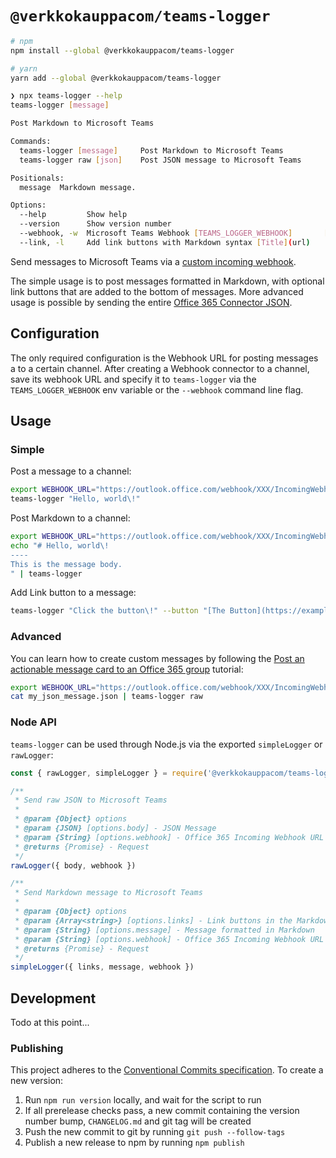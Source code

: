 # `@verkkokauppacom/teams-logger`

```bash
# npm
npm install --global @verkkokauppacom/teams-logger

# yarn
yarn add --global @verkkokauppacom/teams-logger
```

```bash
❯ npx teams-logger --help
teams-logger [message]

Post Markdown to Microsoft Teams

Commands:
  teams-logger [message]     Post Markdown to Microsoft Teams          [default]
  teams-logger raw [json]    Post JSON message to Microsoft Teams

Positionals:
  message  Markdown message.

Options:
  --help         Show help                                             [boolean]
  --version      Show version number                                   [boolean]
  --webhook, -w  Microsoft Teams Webhook [TEAMS_LOGGER_WEBHOOK]       [required]
  --link, -l     Add link buttons with Markdown syntax [Title](url)      [array]
```

Send messages to Microsoft Teams via a [custom incoming webhook](https://docs.microsoft.com/en-us/microsoftteams/platform/concepts/connectors/connectors-using#setting-up-a-custom-incoming-webhook).

The simple usage is to post messages formatted in Markdown, with optional link buttons that are added to the bottom of messages. More advanced usage is possible by sending the entire [Office 365 Connector JSON](https://docs.microsoft.com/en-us/microsoftteams/platform/concepts/connectors/connectors-using#creating-messages-through-office-365-connectors).

## Configuration

The only required configuration is the Webhook URL for posting messages a to a certain channel. After creating a Webhook connector to a channel, save its webhook URL and specify it to `teams-logger` via the `TEAMS_LOGGER_WEBHOOK` env variable or the `--webhook` command line flag.

## Usage

### Simple

Post a message to a channel:

```bash
export WEBHOOK_URL="https://outlook.office.com/webhook/XXX/IncomingWebhook/YYY"
teams-logger "Hello, world\!"
```

Post Markdown to a channel:

```bash
export WEBHOOK_URL="https://outlook.office.com/webhook/XXX/IncomingWebhook/YYY"
echo "# Hello, world\!
----
This is the message body.
" | teams-logger
```

Add Link button to a message:

```bash
teams-logger "Click the button\!" --button "[The Button](https://example.com)" --webhook "https://outlook.office.com/webhook/XXX/IncomingWebhook/YYY"
```

### Advanced

You can learn how to create custom messages by following the [Post an actionable message card to an Office 365 group](https://docs.microsoft.com/en-us/outlook/actionable-messages/send-via-connectors) tutorial:

```bash
export WEBHOOK_URL="https://outlook.office.com/webhook/XXX/IncomingWebhook/YYY"
cat my_json_message.json | teams-logger raw
```

### Node API

`teams-logger` can be used through Node.js via the exported `simpleLogger` or `rawLogger`:

```js
const { rawLogger, simpleLogger } = require('@verkkokauppacom/teams-logger')

/**
 * Send raw JSON to Microsoft Teams
 * 
 * @param {Object} options
 * @param {JSON} [options.body] - JSON Message
 * @param {String} [options.webhook] - Office 365 Incoming Webhook URL
 * @returns {Promise} - Request
 */
rawLogger({ body, webhook })

/**
 * Send Markdown message to Microsoft Teams
 * 
 * @param {Object} options
 * @param {Array<string>} [options.links] - Link buttons in the Markdown format `[Label](url)`
 * @param {String} [options.message] - Message formatted in Markdown
 * @param {String} [options.webhook] - Office 365 Incoming Webhook URL
 * @returns {Promise} - Request
 */
simpleLogger({ links, message, webhook })
```

## Development

Todo at this point...

### Publishing

This project adheres to the [Conventional Commits specification](https://www.conventionalcommits.org/en/v1.0.0-beta.4/). To create a new version:

1. Run `npm run version` locally, and wait for the script to run
1. If all prerelease checks pass, a new commit containing the version number bump, `CHANGELOG.md` and git tag will be created
1. Push the new commit to git by running `git push --follow-tags`
1. Publish a new release to npm by running `npm publish`
